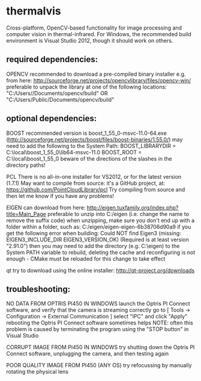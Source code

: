 thermalvis
==========

Cross-platform, OpenCV-based functionality for image processing and computer vision in thermal-infrared.
For Windows, the recommended build environment is Visual Studio 2012, though it should work on others.

required dependencies:
----------------------

OPENCV
	recommended to download a pre-compiled binary installer e.g. from here: http://sourceforge.net/projects/opencvlibrary/files/opencv-win/
	preferable to unpack the library at one of the following locations:
		"C:/Users/<username>/Documents/opencv/build" OR "C:/Users/Public/Documents/opencv/build"

optional dependencies:
----------------------

BOOST
	recommended version is boost_1_55_0-msvc-11.0-64.exe (http://sourceforge.net/projects/boost/files/boost-binaries/1.55.0/)
	may need to add the following to the System Path: 
		BOOST_LIBRARYDIR = C:\local\boost_1_55_0\lib64-msvc-11.0
		BOOST_ROOT = C:\local\boost_1_55_0
	beware of the directions of the slashes in the directory paths!

PCL
	There is no all-in-one installer for VS2012, or for the latest version (1.7.1)
	May want to compile from source:
		it's a GitHub project, at: https://github.com/PointCloudLibrary/pcl
	Try compiling from source and then let me know if you have any problems!

EIGEN
	can download from here: http://eigen.tuxfamily.org/index.php?title=Main_Page
	preferable to unzip into C:/eigen (i.e. change the name to remove the suffix code)
		when unzipping, make sure you don't end up with a folder within a folder, such as: C:/eigen/eigen-eigen-6b38706d90a9
	if you get the following error when building:
		Could NOT find Eigen3 (missing:  EIGEN3_INCLUDE_DIR EIGEN3_VERSION_OK) (Required is at least version "2.91.0")
	then you may need to add the directory (e.g. C:\eigen) to the System PATH variable
	to rebuild, deleting the cache and reconfiguring is not enough - CMake must be reloaded for this change to take effect
	
qt
	try to download using the online installer: http://qt-project.org/downloads
	
troubleshooting:
----------------

NO DATA FROM OPTRIS PI450 IN WINDOWS
	launch the Optris PI Connect software, and verify that the camera is streaming correctly
		go to [ Tools -> Configuration -> External Communication ] select "IPC" and click "Apply"
	rebooting the Optris PI Connect software sometimes helps
	NOTE: often this problem is caused by terminating the program using the "STOP button" in Visual Studio

CORRUPT IMAGE FROM PI450 IN WINDOWS
	try shutting down the Optris PI Connect software, unplugging the camera, and then testing again
	
POOR QUALITY IMAGE FROM PI450 (ANY OS)
	try refocussing by manually rotating the physical lens


